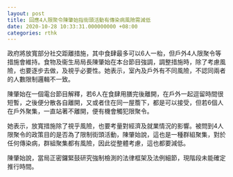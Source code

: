 ```yaml
---
layout: post
title: 回應4人限聚令陳肇始指街頭活動有傳染病風險需減低
date: 2020-10-28 10:33:31.000000000 +08:00
categories: rthk
---
```


政府將放寬部分社交距離措施，其中食肆最多可以6人一枱，但戶外4人限聚令等措施會維持。食物及衞生局局長陳肇始在本台節目強調，調整措施時，除了考慮風險，也要逐步去做，及視乎必要性。她表示，室內及戶外有不同風險，不認同兩者的人數限制邏輯不一致。

陳肇始在一個電台節目解釋，若6人在食肆用膳完後離開，在戶外一起逗留時間很短暫，之後便分散各自離開，又或者住在同一屋簷下，都是可以接受，但若6個人在戶外聚集，一直站著不離開，便有機會觸犯限聚令。

她表示，放寬措施除了視乎風險，也要考量對經濟及就業情況的影響。被問到4人限聚令的政策目的是否為了限制街頭活動，陳肇始說，這也是一種群組聚集，對於任何傳染病，群組聚集都有風險，因此從整體考慮，這也都要減低。

陳肇始說，當局正密鑼緊鼓研究強制檢測的法律框架及法例細節，現階段未能確定推行時間。
